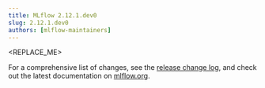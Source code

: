 ```yaml
---
title: MLflow 2.12.1.dev0
slug: 2.12.1.dev0
authors: [mlflow-maintainers]
---
```


<REPLACE_ME>

For a comprehensive list of changes, see the [release change log](https://github.com/mlflow/mlflow/releases/tag/v2.12.1.dev0), and check out the latest documentation on [mlflow.org](http://mlflow.org/).
